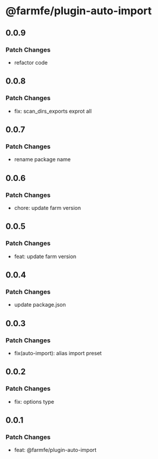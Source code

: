 # @farmfe/plugin-auto-import

## 0.0.9

### Patch Changes

- refactor code

## 0.0.8

### Patch Changes

- fix: scan_dirs_exports exprot all

## 0.0.7

### Patch Changes

- rename package name

## 0.0.6

### Patch Changes

- chore: update farm version

## 0.0.5

### Patch Changes

- feat: update farm version

## 0.0.4

### Patch Changes

- update package.json

## 0.0.3

### Patch Changes

- fix(auto-import): alias import preset

## 0.0.2

### Patch Changes

- fix: options type

## 0.0.1

### Patch Changes

- feat: @farmfe/plugin-auto-import
